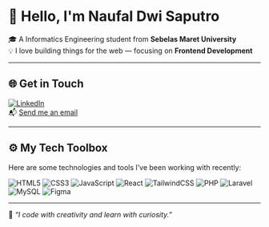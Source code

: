 # 👋 Hello, I'm **Naufal Dwi Saputro**

🎓 A Informatics Engineering student from **Sebelas Maret University**  
💡 I love building things for the web — focusing on **Frontend Development** 

---

## 🌐 Get in Touch

[![LinkedIn](https://img.shields.io/badge/LinkedIn-Connect-blue?style=flat&logo=linkedin)](https://www.linkedin.com/in/naufal-dwi-saputro-b14a03299/)  
📬 [Send me an email](mailto:naufalsaputro219@gmail.com)

---

## ⚙️ My Tech Toolbox

Here are some technologies and tools I’ve been working with recently:

![HTML5](https://img.shields.io/badge/HTML5-E44D26?logo=html5&logoColor=white)
![CSS3](https://img.shields.io/badge/CSS3-264de4?logo=css3&logoColor=white)
![JavaScript](https://img.shields.io/badge/JavaScript-F0DB4F?logo=javascript&logoColor=black)
![React](https://img.shields.io/badge/React-61DAFB?logo=react&logoColor=black)
![TailwindCSS](https://img.shields.io/badge/TailwindCSS-38B2AC?logo=tailwindcss&logoColor=white)
![PHP](https://img.shields.io/badge/PHP-777BB4?logo=php&logoColor=white)
![Laravel](https://img.shields.io/badge/Laravel-E74430?logo=laravel&logoColor=white)
![MySQL](https://img.shields.io/badge/MySQL-005C84?logo=mysql&logoColor=white)
![Figma](https://img.shields.io/badge/Figma-A259FF?logo=figma&logoColor=white)

---

📌 *“I code with creativity and learn with curiosity.”*

